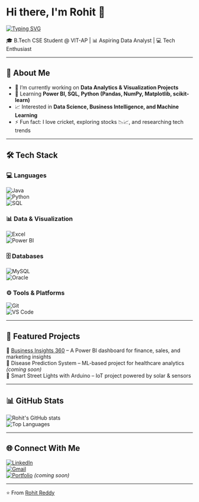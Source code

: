 # Hi there, I'm Rohit 👋  

[![Typing SVG](https://readme-typing-svg.herokuapp.com?font=Fira+Code&weight=500&size=24&pause=1000&color=36BCF7&center=true&vCenter=true&width=800&lines=Aspiring+Data+Analyst+📊;Computer+Science+Student+💻;Tech+Enthusiast+🚀;Lifelong+Learner+📚)](https://git.io/typing-svg)  

🎓 B.Tech CSE Student @ VIT-AP | 📊 Aspiring Data Analyst | 💻 Tech Enthusiast  

---

## 🚀 About Me
- 🔭 I’m currently working on **Data Analytics & Visualization Projects**  
- 🌱 Learning **Power BI, SQL, Python (Pandas, NumPy, Matplotlib, scikit-learn)**  
- 📈 Interested in **Data Science, Business Intelligence, and Machine Learning**  
- ⚡ Fun fact: I love cricket, exploring stocks 📉📈, and researching tech trends  

---

## 🛠️ Tech Stack  

### 💻 Languages
![Java](https://img.shields.io/badge/Java-ED8B00?style=for-the-badge&logo=openjdk&logoColor=white)  
![Python](https://img.shields.io/badge/Python-3776AB?style=for-the-badge&logo=python&logoColor=white)  
![SQL](https://img.shields.io/badge/SQL-336791?style=for-the-badge&logo=postgresql&logoColor=white)  

### 📊 Data & Visualization
![Excel](https://img.shields.io/badge/Excel-217346?style=for-the-badge&logo=microsoft-excel&logoColor=white)  
![Power BI](https://img.shields.io/badge/Power_BI-F2C811?style=for-the-badge&logo=power-bi&logoColor=black)  

### 🗄️ Databases
![MySQL](https://img.shields.io/badge/MySQL-005C84?style=for-the-badge&logo=mysql&logoColor=white)  
![Oracle](https://img.shields.io/badge/Oracle-F80000?style=for-the-badge&logo=oracle&logoColor=white)  

### ⚙️ Tools & Platforms
![Git](https://img.shields.io/badge/Git-F05032?style=for-the-badge&logo=git&logoColor=white)  
![VS Code](https://img.shields.io/badge/VS_Code-0078D4?style=for-the-badge&logo=visual-studio-code&logoColor=white)  

---

## 📂 Featured Projects  
🔹 [Business Insights 360](https://github.com/RohitReddyGV11/Business_Insights_360) – A Power BI dashboard for finance, sales, and marketing insights  
🔹 Disease Prediction System – ML-based project for healthcare analytics *(coming soon)*  
🔹 Smart Street Lights with Arduino – IoT project powered by solar & sensors  

---

## 📊 GitHub Stats  
![Rohit's GitHub stats](https://github-readme-stats.vercel.app/api?username=RohitReddyGV11&show_icons=true&theme=radical)  
![Top Languages](https://github-readme-stats.vercel.app/api/top-langs/?username=RohitReddyGV11&layout=compact&theme=radical)  

---

## 🌐 Connect With Me  
[![LinkedIn](https://img.shields.io/badge/LinkedIn-0A66C2?style=for-the-badge&logo=linkedin&logoColor=white)](https://www.linkedin.com/in/rohitreddygv)  
[![Gmail](https://img.shields.io/badge/Gmail-D14836?style=for-the-badge&logo=gmail&logoColor=white)](mailto:rohitreddygv11@gmail.com)  
[![Portfolio](https://img.shields.io/badge/Portfolio-000000?style=for-the-badge&logo=github&logoColor=white)](https://rohitreddygv11.github.io/) *(coming soon)*  

---
⭐️ From [Rohit Reddy](https://github.com/RohitReddyGV11)  
